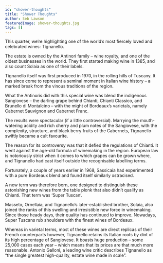 ```yaml
---
id: "shower-thoughts"
title: "Shower Thoughts"
author: Seb Lawson
featuredImage: shower-thoughts.jpg
tags: []
---
```




This quarter, we’re highlighting one of the world’s most fiercely loved and celebrated wines: Tignanello.

The estate is owned by the Antinori family – wine royalty, and one of the oldest businesses in the world. They first started making wine in 1385, and also count Solaia as one of their labels.

Tignanello itself was first produced in 1970, in the rolling hills of Tuscany. It has since come to represent a seminal moment in Italian wine history – a marked break from the vinous traditions of the region.

What the Antinoris did with this special wine was blend the indigenous Sangiovese – the darling grape behind Chianti, Chianti Classico, and Brunello di Montalcino – with the might of Bordeaux’s varietals, namely Cabernet Sauvignon and Cabernet Franc.

The results were spectacular (if a little controversial). Marrying the mouth-watering acidity and rich cherry and plum notes of the Sangiovese, with the complexity, structure, and black berry fruits of the Cabernets, Tignanello swiftly became a cult favourite.

The reason for its controversy was that it defied the regulations of Chianti. It went against the age-old formula of winemaking in the region. European law is notoriously strict when it comes to which grapes can be grown where, and Tignanello had cast itself outside the recognisable labelling terms.

Fortunately, a couple of years earlier in 1968, Sassicaia had experimented with a pure Bordeaux blend and found itself similarly ostracised.

A new term was therefore born, one designed to distinguish these astonishing new wines from the table plonk that also didn’t qualify as Chianti. That term was ‘Super Tuscan’.

Masseto, Ornellaia, and Tignanello’s later-established brother, Solaia, also joined the ranks of this swelling and irresistible new force in winemaking. Since those heady days, their quality has continued to improve. Nowadays, Super Tuscans rub shoulders with the finest wines of Bordeaux.

Whereas in varietal terms, most of these wines are direct replicas of their French counterparts however, Tignanello retains its Italian roots by dint of its high percentage of Sangiovese. It boasts huge production – some 25,000 cases each year – which means that its prices are that much more reasonable. Antonio Galloni, a leading wine critic describes Tignanello as “the single greatest high-quality, estate wine made in scale”.
